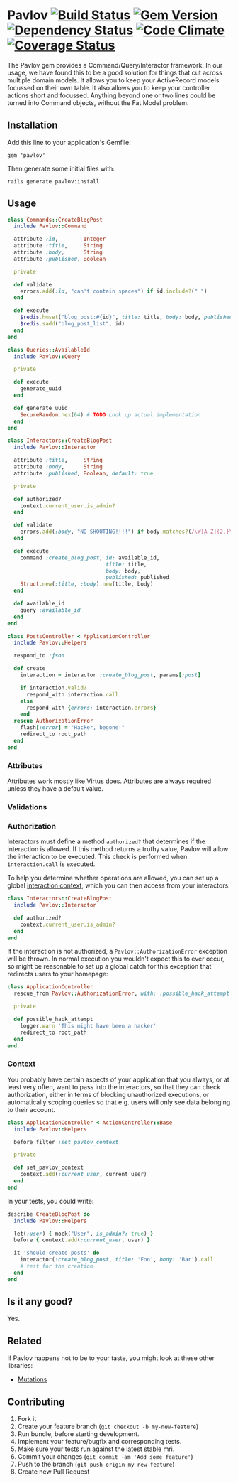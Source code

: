 # Pavlov [![Build Status](https://api.travis-ci.org/Factlink/pavlov.png)](http://travis-ci.org/Factlink/pavlov) [![Gem Version](https://badge.fury.io/rb/pavlov.png)](http://badge.fury.io/rb/pavlov) [![Dependency Status](https://gemnasium.com/Factlink/pavlov.png)](https://gemnasium.com/Factlink/pavlov) [![Code Climate](https://codeclimate.com/github/Factlink/pavlov.png)](https://codeclimate.com/github/Factlink/pavlov) [![Coverage Status](https://coveralls.io/repos/Factlink/pavlov/badge.png?branch=master)](https://coveralls.io/r/Factlink/pavlov)

The Pavlov gem provides a Command/Query/Interactor framework. In our usage, we
have found this to be a good solution for things that cut across multiple
domain models.  It allows you to keep your ActiveRecord models focussed on
their own table.  It also allows you to keep your controller actions short and
focussed. Anything beyond one or two lines could be turned into Command
objects, without the Fat Model problem.

## Installation

Add this line to your application's Gemfile:

    gem 'pavlov'

Then generate some initial files with:

    rails generate pavlov:install

## Usage

```ruby
class Commands::CreateBlogPost
  include Pavlov::Command

  attribute :id,        Integer
  attribute :title,     String
  attribute :body,      String
  attribute :published, Boolean

  private

  def validate
    errors.add(:id, "can't contain spaces") if id.include?(" ")
  end

  def execute
    $redis.hmset("blog_post:#{id}", title: title, body: body, published: published)
    $redis.sadd("blog_post_list", id)
  end
end

class Queries::AvailableId
  include Pavlov::Query

  private

  def execute
    generate_uuid
  end

  def generate_uuid
    SecureRandom.hex(64) # TODO Look up actual implementation
  end
end

class Interactors::CreateBlogPost
  include Pavlov::Interactor

  attribute :title,     String
  attribute :body,      String
  attribute :published, Boolean, default: true

  private

  def authorized?
    context.current_user.is_admin?
  end

  def validate
    errors.add(:body, "NO SHOUTING!!!!") if body.matches?(/\W[A-Z]{2,}\W/)
  end

  def execute
    command :create_blog_post, id: available_id,
                               title: title,
                               body: body,
                               published: published
    Struct.new(:title, :body).new(title, body)
  end

  def available_id
    query :available_id
  end
end

class PostsController < ApplicationController
  include Pavlov::Helpers

  respond_to :json

  def create
    interaction = interactor :create_blog_post, params[:post]

    if interaction.valid?
      respond_with interaction.call
    else
      respond_with {errors: interaction.errors}
    end
  rescue AuthorizationError
    flash[:error] = "Hacker, begone!"
    redirect_to root_path
  end
end
```

### Attributes

Attributes work mostly like Virtus does. Attributes are always required unless they have a default value.

### Validations

### Authorization

Interactors must define a method `authorized?` that determines if the interaction is allowed. If this method returns a truthy value, Pavlov will allow the interaction to be executed. This check is performed when `interaction.call` is executed.

To help you determine whether operations are allowed, you can set up a global [interaction context](#context), which you can then access from your interactors:

```ruby
class Interactors::CreateBlogPost
  include Pavlov::Interactor

  def authorized?
    context.current_user.is_admin?
  end
end
```

If the interaction is not authorized, a `Pavlov::AuthorizationError` exception will be thrown. In normal execution you wouldn't expect this to ever occur, so might be reasonable to set up a global catch for this exception that redirects users to your homepage:

```ruby
class ApplicationController
  rescue_from Pavlov::AuthorizationError, with: :possible_hack_attempt

  private

  def possible_hack_attempt
    logger.warn 'This might have been a hacker'
    redirect_to root_path
  end
end
```

### Context

You probably have certain aspects of your application that you always, or at least very often, want to pass into the interactors, so that they can check authorization, either in terms of blocking unauthorized executions, or automatically scoping queries so that e.g. users will only see data belonging to their account.

```ruby
class ApplicationController < ActionController::Base
  include Pavlov::Helpers

  before_filter :set_pavlov_context

  private

  def set_pavlov_context
    context.add(:current_user, current_user)
  end
end
```

In your tests, you could write:

```ruby
describe CreateBlogPost do
  include Pavlov::Helpers

  let(:user) { mock("User", is_admin?: true) }
  before { context.add(:current_user, user) }

  it 'should create posts' do
    interactor(:create_blog_post, title: 'Foo', body: 'Bar').call
    # test for the creation
  end
end
```

## Is it any good?

Yes.

## Related

If Pavlov happens not to be to your taste, you might look at these other libraries:

* [Mutations](https://github.com/cypriss/mutations)

## Contributing

1. Fork it
2. Create your feature branch (`git checkout -b my-new-feature`)
3. Run bundle, before starting development.
4. Implement your feature/bugfix and corresponding tests.
5. Make sure your tests run against the latest stable mri.
6. Commit your changes (`git commit -am 'Add some feature'`)
7. Push to the branch (`git push origin my-new-feature`)
8. Create new Pull Request
